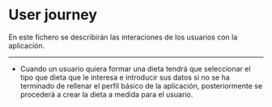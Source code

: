 # User journey

En este fichero se describirán las interaciones de los usuarios con la aplicación.

---

- Cuando un usuario quiera formar una dieta tendrá que seleccionar el tipo que dieta que le interesa e introducir sus datos si no se ha terminado de rellenar el perfil básico de la aplicación, posteriormente se procederá a crear la dieta a medida para el usuario. 